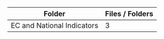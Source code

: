 | Folder                     |   Files / Folders |
|----------------------------|-------------------|
| EC and National Indicators |                 3 |